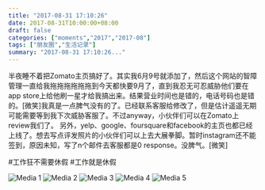 ```yaml
---
title: "2017-08-31 17:10:26"
date: 2017-08-31T10:00:00+08:00
draft: false
categories: ["moments","2017","2017-08"]
tags: ["朋友圈","生活记录"]
summary: "2017-08-31 17:10:26..."
---
```


半夜睡不着把Zomato主页搞好了。其实我6月9号就添加了，然后这个网站的智障管理一直给我拖拖拖拖拖拖到今天都快要9月了，直到我忍无可忍威胁他们要在app store上给他刷一星才给我搞出来。结果营业时间也是错的，电话号码也是错的。[微笑]我真是一点脾气没有的了。已经联系客服给修改了，但是估计遥遥无期可能需要等到我下次威胁客服了。不过anyway，小伙伴们可以在Zomato上review我们了。
另外，yelp、google、foursquare和facebook的主页也都已经上线了。想去写点评发照片的小伙伴们可以上去大展拳脚。暂时instagram还不能签到，原因未知，写了n个邮件去客服都是0 response。没脾气。[微笑]

#工作狂不需要休假
#工作就是休假

![Media 1](/Moments/photos/2017-08-31/201708311710260.jpg)
![Media 2](/Moments/photos/2017-08-31/201708311710261.jpg)
![Media 3](/Moments/photos/2017-08-31/201708311710262.jpg)
![Media 4](/Moments/photos/2017-08-31/201708311710263.jpg)
![Media 5](/Moments/photos/2017-08-31/201708311710264.jpg)

